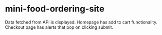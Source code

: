 # mini-food-ordering-site
Data fetched from API is displayed. Homepage has add to cart functionality. Checkout page has alerts that pop on clicking submit.
